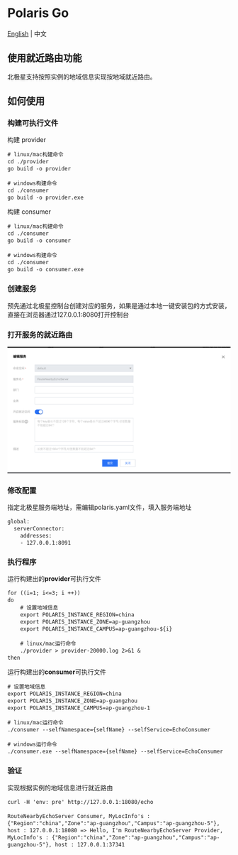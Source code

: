 # Polaris Go

[English](./README.md) | 中文

## 使用就近路由功能

北极星支持按照实例的地域信息实现按地域就近路由。

## 如何使用

### 构建可执行文件

构建 provider

```
# linux/mac构建命令
cd ./provider
go build -o provider

# windows构建命令
cd ./consumer
go build -o provider.exe
```

构建 consumer

```
# linux/mac构建命令
cd ./consumer
go build -o consumer

# windows构建命令
cd ./consumer
go build -o consumer.exe
```

### 创建服务

预先通过北极星控制台创建对应的服务，如果是通过本地一键安装包的方式安装，直接在浏览器通过127.0.0.1:8080打开控制台

### 打开服务的就近路由

![open_service_nearby](./image/open_service_nearby.png)

### 修改配置

指定北极星服务端地址，需编辑polaris.yaml文件，填入服务端地址

```
global:
  serverConnector:
    addresses:
    - 127.0.0.1:8091
```
### 执行程序

运行构建出的**provider**可执行文件

```
for ((i=1; i<=3; i ++))
do
    # 设置地域信息
    export POLARIS_INSTANCE_REGION=china
    export POLARIS_INSTANCE_ZONE=ap-guangzhou
    export POLARIS_INSTANCE_CAMPUS=ap-guangzhou-${i}
    
    # linux/mac运行命令
    ./provider > provider-20000.log 2>&1 &
then
```

运行构建出的**consumer**可执行文件

```
# 设置地域信息
export POLARIS_INSTANCE_REGION=china
export POLARIS_INSTANCE_ZONE=ap-guangzhou
export POLARIS_INSTANCE_CAMPUS=ap-guangzhou-1

# linux/mac运行命令
./consumer --selfNamespace={selfName} --selfService=EchoConsumer

# windows运行命令
./consumer.exe --selfNamespace={selfName} --selfService=EchoConsumer
```

### 验证

实现根据实例的地域信息进行就近路由

```
curl -H 'env: pre' http://127.0.0.1:18080/echo

RouteNearbyEchoServer Consumer, MyLocInfo's : {"Region":"china","Zone":"ap-guangzhou","Campus":"ap-guangzhou-5"}, host : 127.0.0.1:18080 => Hello, I'm RouteNearbyEchoServer Provider, MyLocInfo's : {"Region":"china","Zone":"ap-guangzhou","Campus":"ap-guangzhou-5"}, host : 127.0.0.1:37341
```